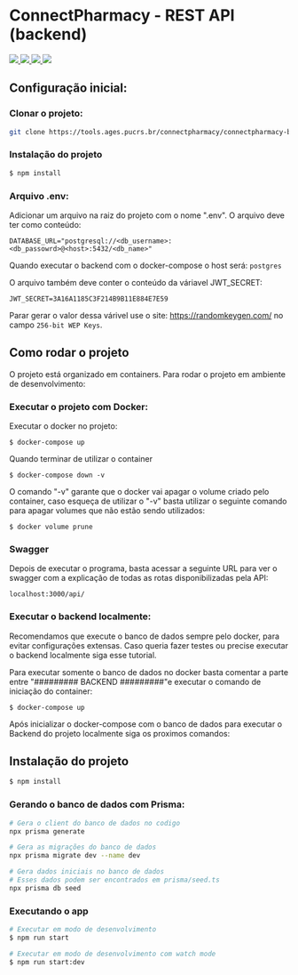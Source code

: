 # ConnectPharmacy - REST API (backend)

<a href="https://docs.nestjs.com/first-steps">
    <img src="https://img.shields.io/badge/nestjs-%23E0234E.svg?style=for-the-badge&logo=nestjs&logoColor=white"/>
  </a>

<a href="https://swagger.io/">
    <img src="https://img.shields.io/badge/-Swagger-%23Clojure?style=for-the-badge&logo=swagger&logoColor=white"/>
  </a>

<a href="https://www.prisma.io/">
    <img src="https://img.shields.io/badge/Prisma-3982CE?style=for-the-badge&logo=Prisma&logoColor=white"/>
  </a>

<a href="https://docs.docker.com/">
    <img src="https://img.shields.io/badge/docker-%230db7ed.svg?style=for-the-badge&logo=docker&logoColor=white"/>
  </a>


## Configuração inicial:

### Clonar o projeto:
```bash
git clone https://tools.ages.pucrs.br/connectpharmacy/connectpharmacy-backend.git
```

### Instalação do projeto

```bash
$ npm install
```

### Arquivo .env:

Adicionar um arquivo na raiz do projeto com o nome ".env".
O arquivo deve ter como conteúdo:
```
DATABASE_URL="postgresql://<db_username>:<db_passowrd>@<host>:5432/<db_name>"
```

Quando executar o backend com o docker-compose o host será: ```postgres```

O arquivo também deve conter o conteúdo da váriavel JWT_SECRET:
```
JWT_SECRET=3A16A1185C3F214B9B11E884E7E59
```

Parar gerar o valor dessa várivel use o site: https://randomkeygen.com/ no campo ```256-bit WEP Keys```.



## Como rodar o projeto
O projeto está organizado em containers. Para rodar o projeto em ambiente de desenvolvimento:

### Executar o projeto com Docker:

Executar o docker no projeto:
```
$ docker-compose up
```

Quando terminar de utilizar o container
```
$ docker-compose down -v
```
O comando "-v" garante que o docker vai apagar o volume criado pelo container, caso esqueça de utilizar o "-v"
basta utilizar o seguinte comando para apagar volumes que não estão sendo utilizados:
```
$ docker volume prune
```

### Swagger
Depois de executar o programa, basta acessar a seguinte URL para ver o swagger com a explicação de todas as rotas disponibilizadas pela API:

```
localhost:3000/api/
```

### Executar o backend localmente:

Recomendamos que execute o banco de dados sempre pelo docker, para evitar configurações extensas. Caso queria fazer testes ou precise executar o backend localmente siga esse tutorial.

Para executar somente o banco de dados no docker basta comentar a parte entre "######### BACKEND #########"e executar o comando de iniciação do container:
```
$ docker-compose up
```

Após inicializar o docker-compose com o banco de dados para executar o Backend do projeto localmente siga os proximos comandos:

## Instalação do projeto

```bash
$ npm install
```
### Gerando o banco de dados com Prisma:
```bash
# Gera o client do banco de dados no codigo
npx prisma generate

# Gera as migrações do banco de dados
npx prisma migrate dev --name dev 

# Gera dados iniciais no banco de dados
# Esses dados podem ser encontrados em prisma/seed.ts
npx prisma db seed
```

### Executando o app

```bash
# Executar em modo de desenvolvimento
$ npm run start

# Executar em modo de desenvolvimento com watch mode
$ npm run start:dev
```
